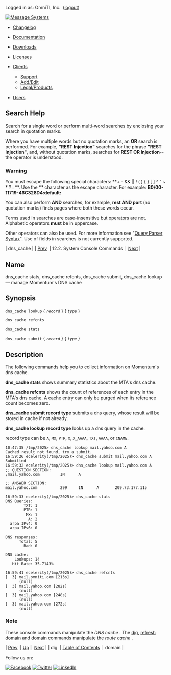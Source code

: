 Logged in as: OmniTI, Inc.  ([logout](https://support.messagesystems.com/logout.php))

[![Message Systems](https://support.messagesystems.com/images/ms-white205.png)](https://support.messagesystems.com/start.php) 

*   [Changelog](https://support.messagesystems.com/start.php?show=changelog)
*   [Documentation](https://support.messagesystems.com/docs/)
*   [Downloads](https://support.messagesystems.com/start.php)

*   [Licenses](https://support.messagesystems.com/license_summary.php)
*   <a href="">Clients</a>
    *   [Support](https://support.messagesystems.com/cs.php)
    *   [Add/Edit](https://support.messagesystems.com/edit_client.php)
    *   [Legal/Products](https://support.messagesystems.com/edit_products.php)
*   [Users](https://support.messagesystems.com/edit_customer.php)

## Search Help

Search for a single word or perform multi-word searches by enclosing your search in quotation marks.

Where you have multiple words but no quotation marks, an **OR** search is performed. For example, **"REST Injection"** searches for the phrase **"REST Injection"**, and, without quotation marks, searches for **REST OR Injection**--the operator is understood.

### Warning

You must escape the following special characters: **+ - && || ! ( ) { } [ ] ^ " ~ * ? : \**. Use the **\** character as the escape character. For example: **B0/00-11719-46C328D4\:default\:**

You can also perform **AND** searches, for example, **rest AND port** (no quotation marks) finds pages where both these words occur.

Terms used in searches are case-insensitive but operators are not. Alphabetic operators **must** be in uppercase.

Other operators can also be used. For more information see "[Query Parser Syntax](https://lucene.apache.org/core/old_versioned_docs/versions/3_0_0/queryparsersyntax.html)". Use of fields in searches is not currently supported.

| dns_cache |
| [Prev](console_commands.dig.php)  | 12.2. System Console Commands |  [Next](console_commands.domain.php) |

<a name="console_commands.dns_cache"></a>
## Name

dns_cache stats, dns_cache refcnts, dns_cache submit, dns_cache lookup — manage Momentum's DNS cache

## Synopsis

`dns_cache lookup` { *`record`* } { *`type`* }

`dns_cache refcnts`

`dns_cache stats`

`dns_cache submit` { *`record`* } { *`type`* }

<a name="idp9661584"></a>
## Description

The following commands help you to collect information on Momentum's dns cache.

**dns_cache stats**       shows summary statistics about the MTA's dns cache.

**dns_cache refcnts**         shows the count of references of each entry in the MTA's dns cache. A cache entry can only be purged when its reference count becomes zero.

**dns_cache submit record type**                    submits a dns query, whose result will be stored in cache if not already.

**dns_cache lookup record type**                    looks up a dns query in the cache.

record type can be `A`, `MX`, `PTR`, `X`, `X_AAAA`, `TXT`, `AAAA`, or `CNAME`.

```
10:47:35 /tmp/2025> dns_cache lookup mail.yahoo.com A
Cached result not found, try a submit.
16:59:26 ecelerity(/tmp/2025)> dns_cache submit mail.yahoo.com A
Submitted
16:59:32 ecelerity(/tmp/2025)> dns_cache lookup mail.yahoo.com A
;; QUESTION SECTION:
;mail.yahoo.com         IN      A

;; ANSWER SECTION:
mail.yahoo.com          299     IN      A       209.73.177.115

16:59:33 ecelerity(/tmp/2025)> dns_cache stats
DNS Queries:
        TXT: 1
        PTR: 1
         MX: 1
          A: 2
  arpa IPv4: 0
  arpa IPv6: 0

DNS responses:
      Total: 5
        Bad: 0

DNS cache:
    Lookups: 14
   Hit Rate: 35.7143%

16:59:41 ecelerity(/tmp/2025)> dns_cache refcnts
[  3] mail.omniti.com [213s]
      (null)
[  3] mail.yahoo.com [282s]
      (null)
[  3] mail.yahoo.com [248s]
      (null)
[  3] mail.yahoo.com [272s]
      (null)
```

### Note

These console commands manipulate the *DNS cache* . The [dig](console_commands.dig.php "dig"), [refresh domain](console_commands.refresh_domain.php "refresh domain") and [domain](console_commands.domain.php "domain") commands manipulate the *route cache* .

| [Prev](console_commands.dig.php)  | [Up](console.commands.non-module.php) |  [Next](console_commands.domain.php) |
| dig  | [Table of Contents](index.php) |  domain |

Follow us on:

[![Facebook](https://support.messagesystems.com/images/icon-facebook.png)](http://www.facebook.com/messagesystems) [![Twitter](https://support.messagesystems.com/images/icon-twitter.png)](http://twitter.com/#!/MessageSystems) [![LinkedIn](https://support.messagesystems.com/images/icon-linkedin.png)](http://www.linkedin.com/company/message-systems)